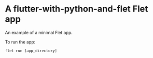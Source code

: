 # A flutter-with-python-and-flet Flet app

An example of a minimal Flet app.

To run the app:

```
flet run [app_directory]
```